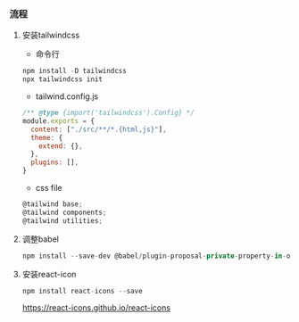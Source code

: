 ### 流程

1. 安装tailwindcss

   - 命令行

   ```js
   npm install -D tailwindcss
   npx tailwindcss init
   ```

   - tailwind.config.js

   ```js
   /** @type {import('tailwindcss').Config} */
   module.exports = {
     content: ["./src/**/*.{html,js}"],
     theme: {
       extend: {},
     },
     plugins: [],
   }
   ```

   - css file

   ```js
   @tailwind base;
   @tailwind components;
   @tailwind utilities;
   ```

2. 调整babel

   ```js
   npm install --save-dev @babel/plugin-proposal-private-property-in-object
   ```

3. 安装react-icon

   ```js
   npm install react-icons --save
   ```

   https://react-icons.github.io/react-icons

​	



